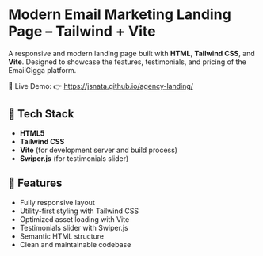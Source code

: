 # Modern Email Marketing Landing Page – Tailwind + Vite

A responsive and modern landing page built with **HTML**, **Tailwind CSS**, and **Vite**. Designed to showcase the features, testimonials, and pricing of the EmailGigga platform.


🔗 Live Demo:
👉 https://jsnata.github.io/agency-landing/

## 🔧 Tech Stack

- **HTML5**
- **Tailwind CSS**
- **Vite** (for development server and build process)
- **Swiper.js** (for testimonials slider)

## 🧾 Features

- Fully responsive layout
- Utility-first styling with Tailwind CSS
- Optimized asset loading with Vite
- Testimonials slider with Swiper.js
- Semantic HTML structure
- Clean and maintainable codebase